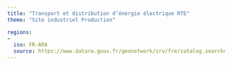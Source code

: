 ```yaml
---
title: "Transport et distribution d’énergie électrique RTE"
theme: "Site industriel Production"

regions:
-
  iso: FR-ARA
  source: https://www.datara.gouv.fr/geonetwork/srv/fre/catalog.search#/search?resultType=details&sortBy=relevance&from=1&to=20&fast=index&_content_type=json&any=Transport%20et%20distribution%20d%E2%80%99%C3%A9nergie%20%C3%A9lectrique%20RTE
---
```

